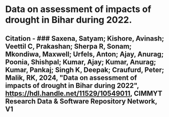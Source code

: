 # Data on assessment of impacts of drought in Bihar during 2022.
## Citation - ### Saxena, Satyam; Kishore, Avinash; Veettil C, Prakashan; Sherpa R, Sonam; Mkondiwa, Maxwell; Urfels, Anton; Ajay, Anurag; Poonia, Shishpal; Kumar, Ajay; Kumar, Anurag; Kumar, Pankaj; Singh K, Deepak; Craufurd, Peter; Malik, RK, 2024, "Data on assessment of impacts of drought in Bihar during 2022", https://hdl.handle.net/11529/10549011, CIMMYT Research Data & Software Repository Network, V1
